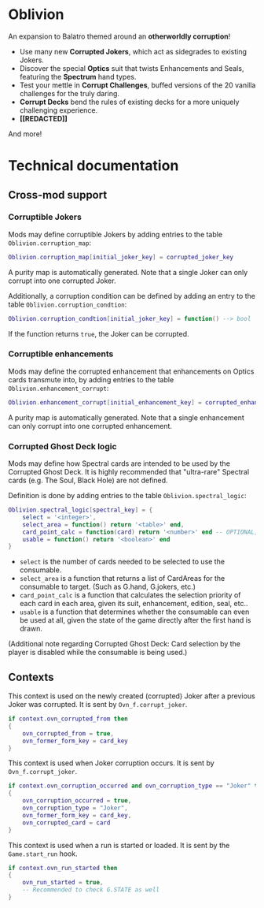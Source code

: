 # Oblivion
An expansion to Balatro themed around an **otherworldly corruption**!
* Use many new **Corrupted Jokers**, which act as sidegrades to existing Jokers.
* Discover the special **Optics** suit that twists Enhancements and Seals, featuring the **Spectrum** hand types.
* Test your mettle in **Corrupt Challenges**, buffed versions of the 20 vanilla challenges for the truly daring.
* **Corrupt Decks** bend the rules of existing decks for a more uniquely challenging experience.
* **[[REDACTED]]**

And more!

# Technical documentation
## Cross-mod support
### Corruptible Jokers
Mods may define corruptible Jokers by adding entries to the table `Oblivion.corruption_map`:

```lua
Oblivion.corruption_map[initial_joker_key] = corrupted_joker_key
```

A purity map is automatically generated. Note that a single Joker can only corrupt into one corrupted Joker.

Additionally, a corruption condition can be defined by adding an entry to the table `Oblivion.corruption_condtion`:

```lua
Oblivion.corruption_condtion[initial_joker_key] = function() --> bool
```

If the function returns `true`, the Joker can be corrupted.

### Corruptible enhancements
Mods may define the corrupted enhancement that enhancements on Optics cards transmute into, by adding entries to the table `Oblivion.enhancement_corrupt`:

```lua
Oblivion.enhancement_corrupt[initial_enhancement_key] = corrupted_enhancement_key
```

A purity map is automatically generated. Note that a single enhancement can only corrupt into one corrupted enhancement.

### Corrupted Ghost Deck logic
Mods may define how Spectral cards are intended to be used by the Corrupted Ghost Deck. It is highly recommended that "ultra-rare" Spectral cards (e.g. The Soul, Black Hole) are not defined.

Definition is done by adding entries to the table `Oblivion.spectral_logic`:
```lua
Oblivion.spectral_logic[spectral_key] = {
    select = '<integer>',
    select_area = function() return '<table>' end,
    card_point_calc = function(card) return '<number>' end -- OPTIONAL,
    usable = function() return '<boolean>' end
}
```
* `select` is the number of cards needed to be selected to use the consumable.
* `select_area` is a function that returns a list of CardAreas for the consumable to target. (Such as G.hand, G.jokers, etc.)
* `card_point_calc` is a function that calculates the selection priority of each card in each area, given its suit, enhancement, edition, seal, etc..
* `usable` is a function that determines whether the consumable can even be used at all, given the state of the game directly after the first hand is drawn.

(Additional note regarding Corrupted Ghost Deck: Card selection by the player is disabled while the consumable is being used.)

## Contexts
This context is used on the newly created (corrupted) Joker after a previous Joker was corrupted. It is sent by `Ovn_f.corrupt_joker`.
```lua
if context.ovn_corrupted_from then
{
    ovn_corrupted_from = true,
    ovn_former_form_key = card_key
}
```

This context is used when Joker corruption occurs. It is sent by `Ovn_f.corrupt_joker`.
```lua
if context.ovn_corruption_occurred and ovn_corruption_type == "Joker" then
{
    ovn_corruption_occurred = true,
    ovn_corruption_type = "Joker",
    ovn_former_form_key = card_key,
    ovn_corrupted_card = card
}
```

This context is used when a run is started or loaded. It is sent by the `Game.start_run` hook.
```lua
if context.ovn_run_started then
{
    ovn_run_started = true,
    -- Recommended to check G.STATE as well
}
```